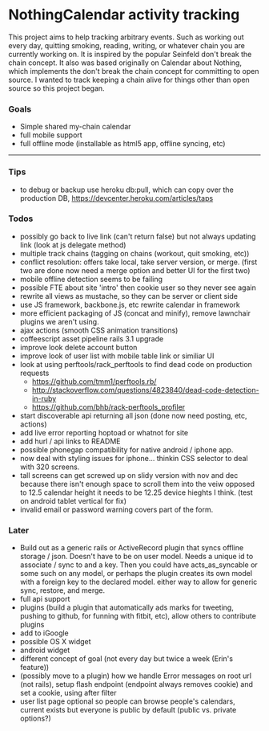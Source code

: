 # NothingCalendar activity tracking

This project aims to help tracking arbitrary events. Such as working out every day, quitting smoking, reading, writing, or whatever chain you are currently working on. It is inspired by the popular Seinfeld don't break the chain concept. It also was based originally on Calendar about Nothing, which implements the don't break the chain concept for committing to open source. I wanted to track keeping a chain alive for things other than open source so this project began.

### Goals
* Simple shared my-chain calendar
* full mobile support
* full offline mode (installable as html5 app, offline syncing, etc)

---

### Tips
* to debug or backup use
heroku db:pull, which can copy over the production DB, https://devcenter.heroku.com/articles/taps

### Todos
* possibly go back to live link (can't return false) but not always updating link
    (look at js delegate method)
* multiple track chains (tagging on chains (workout, quit smoking, etc))
* conflict resolution: offers take local, take server version, or merge. (first two are done now need a merge option and better UI for the first two)
* mobile offline detection seems to be failing
* possible FTE about site 'intro' then cookie user so they never see again
* rewrite all views as mustache, so they can be server or client side
* use JS framework, backbone.js, etc rewrite calendar in framework
* more efficient packaging of JS (concat and minify), remove lawnchair plugins we aren't using.
* ajax actions (smooth CSS animation transitions)
* coffeescript asset pipeline rails 3.1 upgrade
* improve look delete account button
* improve look of user list with mobile table link or similiar UI
* look at using perftools/rack_perftools to find dead code on production requests
    * https://github.com/tmm1/perftools.rb/
    * http://stackoverflow.com/questions/4823840/dead-code-detection-in-ruby
    * https://github.com/bhb/rack-perftools_profiler
* start discoverable api returning all json (done now need posting, etc, actions)
* add live error reporting hoptoad or whatnot for site
* add hurl / api links to README
* possible phonegap compatibility for native android / iphone app.
* now deal with styling issues for iphone... thinkin CSS selector to deal with 320 screens.
* tall screens can get screwed up on slidy version with nov and dec because there isn't enough space to scroll them into the veiw opposed to 12.5 calendar height it needs to be 12.25 device hieghts I think. (test on android tablet vertical for fix)
* invalid email or password warning covers part of the form.


### Later
* Build out as a generic rails or ActiveRecord plugin that syncs offline storage / json. Doesn't have to be on user model. Needs a unique id to associate / sync to and a key. Then you could have acts_as_syncable or some such on any model, or perhaps the plugin creates its own model with a foreign key to the declared model. either way to allow for generic sync, restore, and merge.
* full api support
* plugins (build a plugin that automatically ads marks for tweeting, pushing to github, for funning with fitbit, etc), allow others to contribute plugins
* add to iGoogle
* possible OS X widget
* android widget
* different concept of goal (not every day but twice a week (Erin's feature))
* (possibly move to a plugin) how we handle Error messages on root url (not rails), setup flash endpoint (endpoint always removes cookie) and set a cookie, using after filter
* user list page optional so people can browse people's calendars, current exists but everyone is public by default (public vs. private options?)
